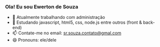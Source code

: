 ### Ola! Eu sou Ewerton de Souza

- 🔭 Atualmente trabalhando com administração
- 🌱 Estudando javascript, html5, css, node.js entre outros (front & back-end)
- 📫 Contate-me no email: sr.souza.contato@gmal.com
- 😄 Pronouns: ele/dele
